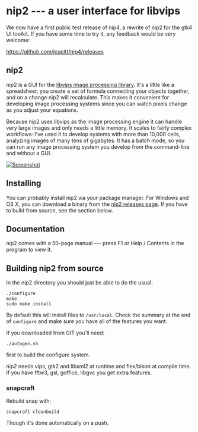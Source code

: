 # nip2 --- a user interface for libvips

We now have a first public test release of nip4, a rewrite of nip2 for the
gtk4 UI toolkit. If you have some time to try it, any feedback would
be very welcome:

https://github.com/jcupitt/nip4/releases

## nip2

nip2 is a GUI for the [libvips image processing 
library](https://libvips.github.io/libvips). It's a little like a spreadsheet:
you create a set of formula connecting your objects together, and on a change
nip2 will recalculate. This makes it convenient for developing image processing
systems since you can watch pixels change as you adjust your equations.

Because nip2 uses libvips as the image processing engine it can handle very
large images and only needs a little memory. It scales to fairly complex
workflows: I've used it to develop systems with more than 10,000 cells,
analyzing images of many tens of gigabytes. It has a batch mode, so you
can run any image processing system you develop from the command-line and
without a GUI.

[![Screenshot](screenshot.png)](screenshot.png)

## Installing

You can probably install nip2 via your package manager. For
Windows and OS X, you can download a binary from the [nip2 releases
page](https://github.com/libvips/nip2/releases). If you have to build from
source, see the section below.

## Documentation

nip2 comes with a 50-page manual --- press F1 or Help / Contents in the
program to view it.

## Building nip2 from source

In the nip2 directory you should just be able to do the usual:

```
./configure
make
sudo make install
```

By default this will install files to `/usr/local`. Check the summary at the
end of `configure` and make sure you have all of the features you want. 

If you downloaded from GIT you'll need:

```
./autogen.sh
```

first to build the configure system. 

nip2 needs vips, gtk2 and libxml2 at runtime and flex/bison at compile time.
If you have fftw3, gsl, goffice, libgvc you get extra features.

### snapcraft

Rebuild snap with:

```
snapcraft cleanbuild 
```

Though it's done automatically on a push.
